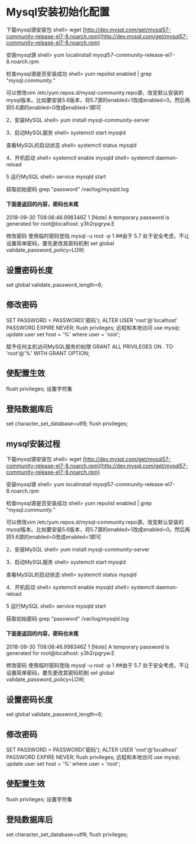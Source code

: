 # Mysql安装初始化配置

下载mysql源安装包
shell> wget [http://dev.mysql.com/get/mysql57-community-release-el7-8.noarch.rpm](http://dev.mysql.com/get/mysql57-community-release-el7-8.noarch.rpm)

安装mysql源
shell> yum localinstall mysql57-community-release-el7-8.noarch.rpm

检查mysql源是否安装成功
shell> yum repolist enabled | grep "mysql.*community.*"

可以修改vim /etc/yum.repos.d/mysql-community.repo源，改变默认安装的mysql版本。比如要安装5.6版本，将5.7源的enabled=1改成enabled=0。然后再将5.6源的enabled=0改成enabled=1即可

2、安装MySQL
shell> yum install mysql-community-server

3、启动MySQL服务
shell> systemctl start mysqld

查看MySQL的启动状态
shell> systemctl status mysqld

4、开机启动
shell> systemctl enable mysqld
shell> systemctl daemon-reload

5 运行MySQL
shell> service mysqld start

获取初始密码
grep "password" /var/log/mysqld.log

#### 下面是返回的内容，密码也末尾
2018-09-30 T08:06:46.998346Z 1 [Note] A temporary password is generated for root@localhost: y3h2rpgryw.E

修改密码
使用临时密码登陆
mysql -u root -p
1
##由于 5.7 处于安全考虑，不让设置简单密码，要先更改其密码机制
set global validate_password_policy=LOW;
## 设置密码长度
set global validate_password_length=6;
## 修改密码
SET PASSWORD = PASSWORD('密码');
ALTER USER 'root'@'localhost' PASSWORD EXPIRE NEVER;
flush privileges;
远程和本地访问
use mysql;
update user set host = '%' where user = 'root';

赋予任何主机访问MySQL服务的权限
GRANT ALL PRIVILEGES ON *.* TO 'root'@'%' WITH GRANT OPTION;

## 使配置生效
flush privileges;
设置字符集
## 登陆数据库后
set character_set_database=utf8;
flush privileges;

## mysql安装过程

下载mysql源安装包
shell> wget [http://dev.mysql.com/get/mysql57-community-release-el7-8.noarch.rpm](http://dev.mysql.com/get/mysql57-community-release-el7-8.noarch.rpm)

安装mysql源
shell> yum localinstall mysql57-community-release-el7-8.noarch.rpm

检查mysql源是否安装成功
shell> yum repolist enabled | grep "mysql.*community.*"

可以修改vim /etc/yum.repos.d/mysql-community.repo源，改变默认安装的mysql版本。比如要安装5.6版本，将5.7源的enabled=1改成enabled=0。然后再将5.6源的enabled=0改成enabled=1即可

2、安装MySQL
shell> yum install mysql-community-server

3、启动MySQL服务
shell> systemctl start mysqld

查看MySQL的启动状态
shell> systemctl status mysqld

4、开机启动
shell> systemctl enable mysqld
shell> systemctl daemon-reload

5 运行MySQL
shell> service mysqld start

获取初始密码
grep "password" /var/log/mysqld.log

#### 下面是返回的内容，密码也末尾
2018-09-30 T08:06:46.998346Z 1 [Note] A temporary password is generated for root@localhost: y3h2rpgryw.E

修改密码
使用临时密码登陆
mysql -u root -p
1
##由于 5.7 处于安全考虑，不让设置简单密码，要先更改其密码机制
set global validate_password_policy=LOW;
## 设置密码长度
set global validate_password_length=6;
## 修改密码
SET PASSWORD = PASSWORD('密码');
ALTER USER 'root'@'localhost' PASSWORD EXPIRE NEVER;
flush privileges;
远程和本地访问
use mysql;
update user set host = '%' where user = 'root';
## 使配置生效
flush privileges;
设置字符集
## 登陆数据库后
set character_set_database=utf8;
flush privileges;